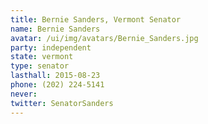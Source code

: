 ```yaml
---
title: Bernie Sanders, Vermont Senator
name: Bernie Sanders
avatar: /ui/img/avatars/Bernie_Sanders.jpg
party: independent
state: vermont
type: senator
lasthall: 2015-08-23
phone: (202) 224-5141
never: 
twitter: SenatorSanders
---
```

